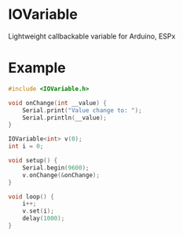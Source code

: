 # IOVariable

Lightweight callbackable variable for Arduino, ESPx


# Example

```cpp
#include <IOVariable.h>

void onChange(int __value) {
	Serial.print("Value change to: ");
	Serial.println(__value);
}

IOVariable<int> v(0);
int i = 0;

void setup() {
	Serial.begin(9600);
	v.onChange(&onChange);
}

void loop() {
	i++;
	v.set(i);
	delay(1000);
}
```